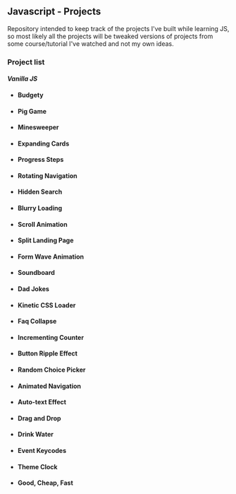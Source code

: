 ## Javascript - Projects

Repository intended to keep track of the projects I've built while learning JS, so most likely all the projects will be tweaked versions of projects from some course/tutorial I've watched and not my own ideas.

### **Project list**

#### _Vanilla JS_

- #### Budgety
- #### Pig Game
- #### Minesweeper
- #### Expanding Cards
- #### Progress Steps
- #### Rotating Navigation
- #### Hidden Search
- #### Blurry Loading
- #### Scroll Animation
- #### Split Landing Page
- #### Form Wave Animation
- #### Soundboard
- #### Dad Jokes
- #### Kinetic CSS Loader
- #### Faq Collapse
- #### Incrementing Counter
- #### Button Ripple Effect
- #### Random Choice Picker
- #### Animated Navigation
- #### Auto-text Effect
- #### Drag and Drop
- #### Drink Water
- #### Event Keycodes
- #### Theme Clock
- #### Good, Cheap, Fast
